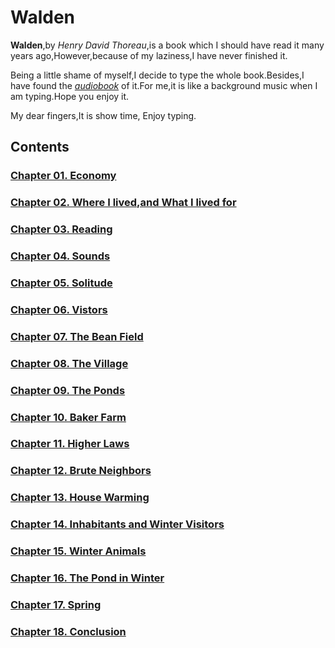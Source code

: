 # Walden

**Walden**,by *Henry David Thoreau*,is a book which I should have read it many years ago,However,because of my laziness,I have never finished it.

Being a little shame of myself,I decide to type the whole book.Besides,I have found the [*audiobook*](https://archive.org/details/walden_librivox) of it.For me,it is like a background music when I am typing.Hope you enjoy it.

My dear fingers,It is show time, Enjoy typing.

## Contents

### [Chapter 01. Economy](Economy.md)

### [Chapter 02. Where I lived,and What I lived for](WhereIlived.md)

### [Chapter 03. Reading](Reading.md)

### [Chapter 04. Sounds](Sounds.md)

### [Chapter 05. Solitude](Solitude.md)

### [Chapter 06. Vistors](Vistors.md)

### [Chapter 07. The Bean Field](Thebeanfield.md)

### [Chapter 08. The Village](Thevillage.md)

### [Chapter 09. The Ponds](Theponds.md)

### [Chapter 10. Baker Farm](Bakerfarm.md)

### [Chapter 11. Higher Laws](Higherlaws.md)

### [Chapter 12. Brute Neighbors](Bruteneighbors.md)

### [Chapter 13. House Warming](Housewarming.md)

### [Chapter 14. Inhabitants and Winter Visitors](Inhabitants.md)

### [Chapter 15. Winter Animals](Winteranimals.md)

### [Chapter 16. The Pond in Winter](Thepondinwinter.md)

### [Chapter 17. Spring](Spring.md)

### [Chapter 18. Conclusion](Conclusion.md)
